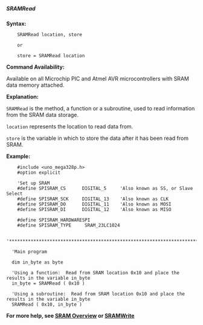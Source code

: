 <div class="section">

<div class="titlepage">

<div>

<div>

##### <span id="sramread"></span>SRAMRead

</div>

</div>

</div>

<span class="strong">**Syntax:**</span>

``` screen
    SRAMRead location, store

    or

    store = SRAMRead location
```

<span class="strong">**Command Availability:**</span>

Available on all Microchip PIC and Atmel AVR microcontrollers with SRAM
data memory attached.

<span class="strong">**Explanation:**</span>

`SRAMRead` is the method, a function or a subroutine, used to read
information from the SRAM data storage.

`location` represents the location to read data from.

`store` is the variable in which to store the data after it has been
read from SRAM.

<span class="strong">**Example:**</span>

``` screen
    #include <uno_mega328p.h>
    #option explicit

    'Set up SRAM
    #define SPISRAM_CS      DIGITAL_5     'Also known as SS, or Slave Select
    #define SPISRAM_SCK     DIGITAL_13    'Also known as CLK
    #define SPISRAM_DO      DIGITAL_11    'Also known as MOSI
    #define SPISRAM_DI      DIGITAL_12    'Also known as MISO

    #define SPISRAM_HARDWARESPI
    #define SPISRAM_TYPE     SRAM_23LC1024

  '********************************************************************************

  'Main program

  dim in_byte as byte

  'Using a function:  Read from SRAM location 0x10 and place the results in the variable in_byte
  in_byte = SRAMRead ( 0x10 )

  'Using a subroutine:  Read from SRAM location 0x10 and place the results in the variable in_byte
  SRAMRead ( 0x10, in_byte )
```

<span class="strong">**For more help, see
<a href="sram_overview" class="link" title="SRAM Overview">SRAM Overview</a>
or
<a href="sramwrite" class="link" title="SRAMWrite">SRAMWrite</a>**</span>

</div>
